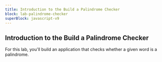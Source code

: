 ```yaml
---
title: Introduction to the Build a Palindrome Checker
block: lab-palindrome-checker
superBlock: javascript-v9
---
```


## Introduction to the Build a Palindrome Checker

For this lab, you'll build an application that checks whether a given word is a palindrome.
